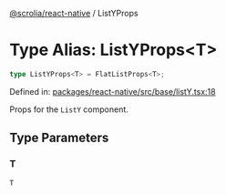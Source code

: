 [@scrolia/react-native](../README.md) / ListYProps

# Type Alias: ListYProps\<T\>

```ts
type ListYProps<T> = FlatListProps<T>;
```

Defined in: [packages/react-native/src/base/listY.tsx:18](https://github.com/alpheusday/scrolia/blob/a1d15b8008e894d5dd6b0e61a1c2164d92ca7b98/packages/react-native/src/base/listY.tsx#L18)

Props for the `ListY` component.

## Type Parameters

### T

`T`
